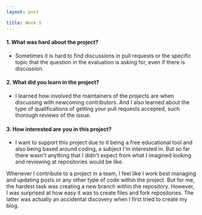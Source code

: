 ```yaml
---
layout: post

title: Week 5
---
```


#### 1. What was hard about the project?
* Sometimes it is hard to find discussions in pull requests or the specific topic that the question in the evaluation is asking for, even if there is discussion.

#### 2. What did you learn in the project?
* I learned how involved the maintainers of the projects are when discussing with newcoming contributors. And I also learned about the type of qualifications of getting your pull requests accepted, such thorough reviews of the issue.


#### 3. How interested are you in this project?
* I want to support this project due to it being a free educational tool and also being based around coding, a subject I'm interested in. But so far there wasn't anything that I didn't expect from what I imagined looking and reviewing at repositories would be like.

Whenever I contribute to a project in a team, I feel like I work best managing and updating posts or any other type of code within the project. But for me, the hardest task was creating a new branch within the repository. However, I was surprised at how easy it was to create files and fork repositories. The latter was actually an accidental discovery when I first tried to create my blog.
